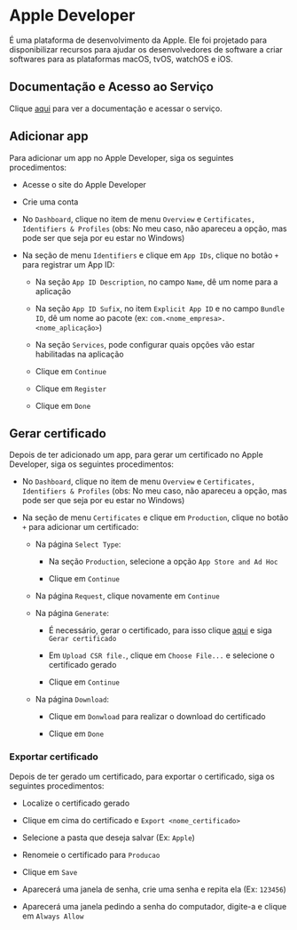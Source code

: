 # Apple Developer

É uma plataforma de desenvolvimento da Apple. Ele foi projetado para disponibilizar recursos para ajudar os desenvolvedores de software a criar softwares para as plataformas macOS, tvOS, watchOS e iOS.

## Documentação e Acesso ao Serviço

Clique [aqui](https://developer.apple.com) para ver a documentação e acessar o serviço.

## Adicionar app

Para adicionar um app no Apple Developer, siga os seguintes procedimentos:

- Acesse o site do Apple Developer 

- Crie uma conta

- No `Dashboard`, clique no item de menu `Overview` e `Certificates, Identifiers & Profiles` (obs: No meu caso, não apareceu a opção, mas pode ser que seja por eu estar no Windows)

- Na seção de menu `Identifiers` e clique em `App IDs`, clique no botão `+` para registrar um App ID:

  - Na seção `App ID Description`, no campo `Name`, dê um nome para a aplicação

  - Na seção `App ID Sufix`, no item `Explicit App ID` e no campo `Bundle ID`, dê um nome ao pacote (ex: `com.<nome_empresa>.<nome_aplicação>`)

  - Na seção `Services`, pode configurar quais opções vão estar habilitadas na aplicação

  - Clique em `Continue`

  - Clique em `Register`

  - Clique em `Done`

## Gerar certificado

Depois de ter adicionado um app, para gerar um certificado no Apple Developer, siga os seguintes procedimentos:

- No `Dashboard`, clique no item de menu `Overview` e `Certificates, Identifiers & Profiles` (obs: No meu caso, não apareceu a opção, mas pode ser que seja por eu estar no Windows)

- Na seção de menu `Certificates` e clique em `Production`, clique no botão `+` para adicionar um certificado:

  - Na página `Select Type`:

    - Na seção `Production`, selecione a opção `App Store and Ad Hoc`

    - Clique em `Continue`

  - Na página `Request`, clique novamente em `Continue`

  - Na página `Generate`:

    - É necessário, gerar o certificado, para isso clique [aqui](../password/keychain-access.md) e siga `Gerar certificado`
  
    - Em `Upload CSR file.`, clique em `Choose File...` e selecione o certificado gerado

    - Clique em `Continue`

  - Na página `Download`:
  
    - Clique em `Donwload` para realizar o download do certificado

    - Clique em `Done`

### Exportar certificado

Depois de ter gerado um certificado, para exportar o certificado, siga os seguintes procedimentos:

- Localize o certificado gerado

- Clique em cima do certificado e `Export <nome_certificado>`

- Selecione a pasta que deseja salvar (Ex: `Apple`)

- Renomeie o certificado para `Producao`

- Clique em `Save`

- Aparecerá uma janela de senha, crie uma senha e repita ela (Ex: `123456`)

- Aparecerá uma janela pedindo a senha do computador, digite-a e clique em `Always Allow`